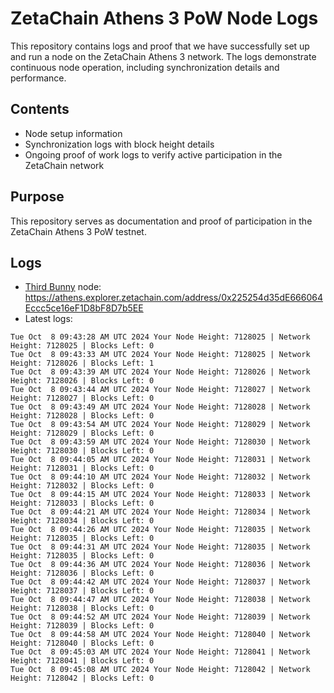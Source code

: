 # ZetaChain Athens 3 PoW Node Logs
This repository contains logs and proof that we have successfully set up and run a node on the ZetaChain Athens 3 network. The logs demonstrate continuous node operation, including synchronization details and performance.

## Contents
- Node setup information
- Synchronization logs with block height details
- Ongoing proof of work logs to verify active participation in the ZetaChain network

## Purpose
This repository serves as documentation and proof of participation in the ZetaChain Athens 3 PoW testnet.

## Logs

- [Third Bunny](https://thirdbunny.xyz/) node: https://athens.explorer.zetachain.com/address/0x225254d35dE666064Eccc5ce16eF1D8bF8D7b5EE
- Latest logs:
```
Tue Oct  8 09:43:28 AM UTC 2024 Your Node Height: 7128025 | Network Height: 7128025 | Blocks Left: 0
Tue Oct  8 09:43:33 AM UTC 2024 Your Node Height: 7128025 | Network Height: 7128026 | Blocks Left: 1
Tue Oct  8 09:43:39 AM UTC 2024 Your Node Height: 7128026 | Network Height: 7128026 | Blocks Left: 0
Tue Oct  8 09:43:44 AM UTC 2024 Your Node Height: 7128027 | Network Height: 7128027 | Blocks Left: 0
Tue Oct  8 09:43:49 AM UTC 2024 Your Node Height: 7128028 | Network Height: 7128028 | Blocks Left: 0
Tue Oct  8 09:43:54 AM UTC 2024 Your Node Height: 7128029 | Network Height: 7128029 | Blocks Left: 0
Tue Oct  8 09:43:59 AM UTC 2024 Your Node Height: 7128030 | Network Height: 7128030 | Blocks Left: 0
Tue Oct  8 09:44:05 AM UTC 2024 Your Node Height: 7128031 | Network Height: 7128031 | Blocks Left: 0
Tue Oct  8 09:44:10 AM UTC 2024 Your Node Height: 7128032 | Network Height: 7128032 | Blocks Left: 0
Tue Oct  8 09:44:15 AM UTC 2024 Your Node Height: 7128033 | Network Height: 7128033 | Blocks Left: 0
Tue Oct  8 09:44:21 AM UTC 2024 Your Node Height: 7128034 | Network Height: 7128034 | Blocks Left: 0
Tue Oct  8 09:44:26 AM UTC 2024 Your Node Height: 7128035 | Network Height: 7128035 | Blocks Left: 0
Tue Oct  8 09:44:31 AM UTC 2024 Your Node Height: 7128035 | Network Height: 7128035 | Blocks Left: 0
Tue Oct  8 09:44:36 AM UTC 2024 Your Node Height: 7128036 | Network Height: 7128036 | Blocks Left: 0
Tue Oct  8 09:44:42 AM UTC 2024 Your Node Height: 7128037 | Network Height: 7128037 | Blocks Left: 0
Tue Oct  8 09:44:47 AM UTC 2024 Your Node Height: 7128038 | Network Height: 7128038 | Blocks Left: 0
Tue Oct  8 09:44:52 AM UTC 2024 Your Node Height: 7128039 | Network Height: 7128039 | Blocks Left: 0
Tue Oct  8 09:44:58 AM UTC 2024 Your Node Height: 7128040 | Network Height: 7128040 | Blocks Left: 0
Tue Oct  8 09:45:03 AM UTC 2024 Your Node Height: 7128041 | Network Height: 7128041 | Blocks Left: 0
Tue Oct  8 09:45:08 AM UTC 2024 Your Node Height: 7128042 | Network Height: 7128042 | Blocks Left: 0
```
